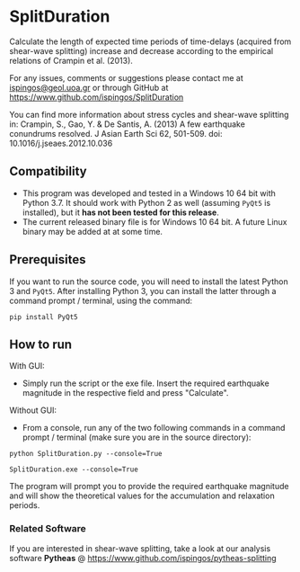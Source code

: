 SplitDuration
=============

Calculate the length of expected time periods of time-delays (acquired from shear-wave splitting) increase and decrease according to the empirical relations of Crampin et al. (2013).

For any issues, comments or suggestions please contact me at ispingos@geol.uoa.gr or through GitHub at https://www.github.com/ispingos/SplitDuration

You can find more information about stress cycles and shear-wave splitting in:
Crampin, S., Gao, Y. & De Santis, A. (2013) A few earthquake conundrums resolved. J Asian Earth Sci 62, 501-509. doi: 10.1016/j.jseaes.2012.10.036


Compatibility
-------------

* This program was developed and tested in a Windows 10 64 bit with Python 3.7. It should work with Python 2 as well (assuming ``PyQt5`` is installed), but it **has not been tested for this release**.
* The current released binary file is for Windows 10 64 bit. A future Linux binary may be added at at some time.

Prerequisites
-------------
If you want to run the source code, you will need to install the latest Python 3 and ``PyQt5``. After installing Python 3, you can install the latter through a command prompt / terminal, using the command: 

``pip install PyQt5``

How to run
-------------

With GUI:
- Simply run the script or the exe file. Insert the required earthquake magnitude in the respective field and press "Calculate".

Without GUI:
- From a console, run any of the two following commands in a command prompt / terminal (make sure you are in the source directory):
  
``python SplitDuration.py --console=True``

``SplitDuration.exe --console=True``

The program will prompt you to provide the required earthquake magnitude and will show the theoretical values for the accumulation and relaxation periods.

### Related Software ###

If you are interested in shear-wave splitting, take a look at our analysis software **Pytheas** @ https://www.github.com/ispingos/pytheas-splitting
